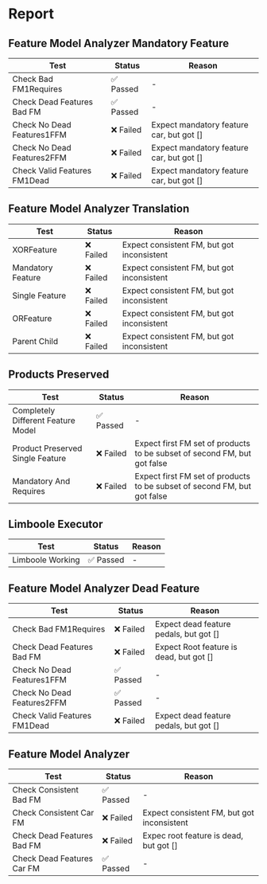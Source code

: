 
# Report

## Feature Model Analyzer Mandatory Feature

| Test | Status | Reason |
| --- | --- | --- |
| Check Bad FM1Requires | ✅ Passed | - |
| Check Dead Features Bad FM | ✅ Passed | - |
| Check No Dead Features1FFM | ❌ Failed |  Expect mandatory feature car, but got []  |
| Check No Dead Features2FFM | ❌ Failed |  Expect mandatory feature car, but got []  |
| Check Valid Features FM1Dead | ❌ Failed |  Expect mandatory feature car, but got []  |
## Feature Model Analyzer Translation

| Test | Status | Reason |
| --- | --- | --- |
| XORFeature | ❌ Failed |  Expect consistent FM, but got inconsistent  |
| Mandatory Feature | ❌ Failed |  Expect consistent FM, but got inconsistent  |
| Single Feature | ❌ Failed |  Expect consistent FM, but got inconsistent  |
| ORFeature | ❌ Failed |  Expect consistent FM, but got inconsistent  |
| Parent Child | ❌ Failed |  Expect consistent FM, but got inconsistent  |
## Products Preserved

| Test | Status | Reason |
| --- | --- | --- |
| Completely Different Feature Model | ✅ Passed | - |
| Product Preserved Single Feature | ❌ Failed |  Expect first FM set of products to be subset of second FM, but got false  |
| Mandatory And Requires | ❌ Failed |  Expect first FM set of products to be subset of second FM, but got false  |
## Limboole Executor

| Test | Status | Reason |
| --- | --- | --- |
| Limboole Working | ✅ Passed | - |
## Feature Model Analyzer Dead Feature

| Test | Status | Reason |
| --- | --- | --- |
| Check Bad FM1Requires | ❌ Failed |  Expect dead feature pedals, but got []  |
| Check Dead Features Bad FM | ❌ Failed |  Expect Root feature is dead, but got []  |
| Check No Dead Features1FFM | ✅ Passed | - |
| Check No Dead Features2FFM | ✅ Passed | - |
| Check Valid Features FM1Dead | ❌ Failed |  Expect dead feature pedals, but got []  |
## Feature Model Analyzer

| Test | Status | Reason |
| --- | --- | --- |
| Check Consistent Bad FM | ✅ Passed | - |
| Check Consistent Car FM | ❌ Failed |  Expect consistent FM, but got inconsistent  |
| Check Dead Features Bad FM | ❌ Failed |  Expec root feature is dead, but got []  |
| Check Dead Features Car FM | ✅ Passed | - |
